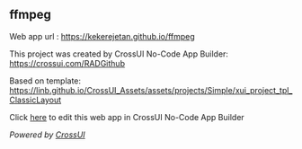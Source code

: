 ## ffmpeg
Web app url : https://kekerejetan.github.io/ffmpeg

This project was created by CrossUI No-Code App Builder: https://crossui.com/RADGithub

Based on template: https://linb.github.io/CrossUI_Assets/assets/projects/Simple/xui_project_tpl_ClassicLayout

Click [here](https://crossui.com/RADGithub/#!from=github&owner=kekerejetan&repo=ffmpeg) to edit this web app in CrossUI No-Code App Builder

<i>Powered by [CrossUI](https://crossui.com)</i>
